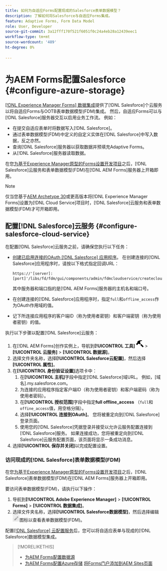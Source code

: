 ```yaml
---
title: 如何为自适应Forms配置现成的Salesforce表单数据模型？
description: 了解如何将Salesforce与自适应Forms集成。
feature: Adaptive Forms, Form Data Model
role: User, Developer
source-git-commit: 3a12fff170f521f6051f0c24a4eb28a12439eec1
workflow-type: tm+mt
source-wordcount: '489'
ht-degree: 0%

---
```



# 为AEM Forms配置Salesforce {#configure-azure-storage}

[[!DNL Experience Manager Forms] 数据集成](data-integration.md)提供了[!DNL Salesforce]个云服务以将自适应Forms与OOTB表单数据模型(FDM)集成。 然后，自适应Forms可以与[!DNL Salesforce]服务器交互以启用业务工作流。 例如：

* 在提交自适应表单时将数据写入[!DNL Salesforce]。
* 通过表单数据模型(FDM)中定义的自定义实体在[!DNL Salesforce]中写入数据，反之亦然。
* 查询[!DNL Salesforce]服务器以获取数据并预填充Adaptive Forms。
* 从[!DNL Salesforce]服务器读取数据。

在您[为基于Experience Manager原型的Forms设置开发项目](setup-local-development-environment.md#forms-cloud-service-local-development-environment)之后，[!DNL Salesforce]云服务和表单数据模型(FDM)在[!DNL AEM Forms]服务器上开箱即用。

>[!NOTE]
>
>仅当您基于[AEM Archetype 30](https://github.com/adobe/aem-project-archetype/releases/tag/aem-project-archetype-30)或更高版本将[!DNL Experience Manager Forms]设置为[!DNL Cloud Service]项目时，[!DNL Salesforce]云服务和表单数据模型(FDM)才可开箱即用。

## 配置[!DNL Salesforce]云服务 {#configure-salesforce-cloud-service}

在配置[!DNL Salesforce]云服务之前，请确保您执行以下任务：

* [创建已启用连接的OAuth [!DNL Salesforce] 应用程序](https://help.salesforce.com/s/articleView?id=sf.connected_app_create_api_integration.htm&amp;type=5)。 在创建连接的[!DNL Salesforce]应用程序时，请按以下格式指定回调URL：

  ```
  https://'[server]:[port]'/libs/fd/fdm/gui/components/admin/fdmcloudservice/createcloudconfigwizard/cloudservices.html
  ```

  其中服务器和端口指的是[!DNL AEM Forms]服务器的主机名和端口号。

* 在创建连接的[!DNL Salesforce]应用程序时，指定`full`和`offline_access`作为OAuth作用域的值。

* 记下所连接应用程序的客户端ID（称为使用者密钥）和客户端密钥（称为使用者密钥）的值。

执行以下步骤以配置[!DNL Salesforce]云服务：

1. 在[!DNL AEM Forms]创作实例上，导航到&#x200B;**[!UICONTROL 工具]** ![锤子](assets/hammer.png) > **[!UICONTROL 云服务]** > **[!UICONTROL 数据源]**。
2. 选择文件夹名称，选择&#x200B;**[!UICONTROL Salesforce云配置]**，然后选择&#x200B;**[!UICONTROL 属性]**。
3. 在&#x200B;**[!UICONTROL 身份验证设置]**&#x200B;选项卡中：
   1. 在&#x200B;**[!UICONTROL 主机]**&#x200B;字段中指定[!DNL Salesforce]域URL。 例如，[域名].my.salesforce.com。
   2. 为连接的应用程序指定客户端ID（称为使用者密钥）和客户端密码（称为使用者密码）。
   3. 在&#x200B;**[!UICONTROL 授权范围]**&#x200B;字段中指定&#x200B;**full offline_access** （`full`和`offine_access`值，用空格分隔）。
   4. 选择&#x200B;**[!UICONTROL 连接到OAuth]**。 您将被重定向到[!DNL Salesforce]登录页面。
   5. 使用您的[!DNL Salesforce]凭据登录并接受以允许云服务配置连接到[!DNL Salesforce]服务。 如果连接成功，您将被重定向到[!DNL Salesforce]云服务配置页面，该页面将显示一条成功消息。
4. 选择&#x200B;**[!UICONTROL 保存并关闭]**&#x200B;以完成配置设置。

### 访问现成的[!DNL Salesforce]表单数据模型(FDM)

在您[为基于Experience Manager原型的Forms设置开发项目](setup-local-development-environment.md#forms-cloud-service-local-development-environment)之后，[!DNL Salesforce]表单数据模型(FDM)在[!DNL AEM Forms]服务器上开箱即用。

要访问表单数据模型(FDM)，请执行以下操作：
1. 导航到&#x200B;**[!UICONTROL Adobe Experience Manager]** > **[!UICONTROL Forms]** > **[!UICONTROL 数据集成]**。
1. 选择文件夹名称，选择&#x200B;**[!UICONTROL Salesforce数据模型]**，然后选择编辑![编辑](assets/edit.png)图标以查看表单数据模型(FDM)。

配置[[!DNL Salesforce] 云配置服务](#configure-salesforce-cloud-service)后，您可以将自适应表单与现成的[!DNL Salesforce]数据模型集成。

>[!MORELIKETHIS]
>
>* [为AEM Forms配置数据源](/help/forms/configure-data-sources.md)
>* [为AEM Forms配置Azure存储](/help/forms/configure-azure-storage.md)
>  [将Forms门户添加到AEM Sites页面](/help/forms/configure-forms-portal.md)
